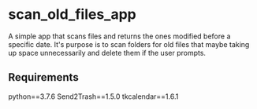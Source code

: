 # scan_old_files_app
A simple app that scans files and returns the ones modified before a specific date. It's purpose is to scan folders for old files that maybe taking up space unnecessarily and delete them if the user prompts.

## Requirements

python==3.7.6
Send2Trash==1.5.0
tkcalendar==1.6.1